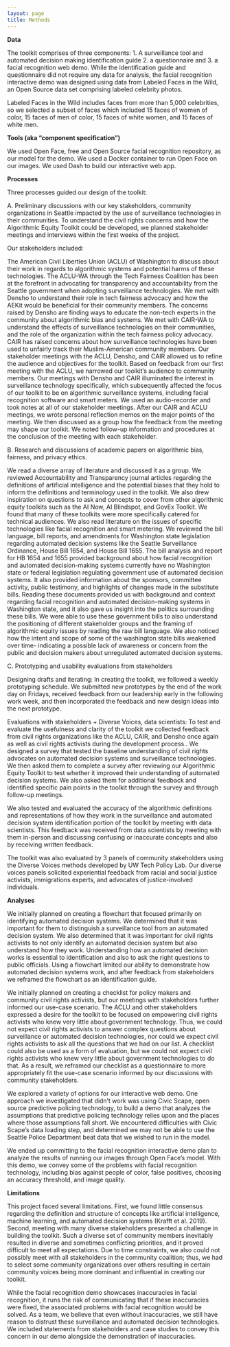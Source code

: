 ```yaml
---
layout: page
title: Methods
---
```


**Data**

The toolkit comprises of three components: 1. A surveillance tool and automated decision making identification guide 2. a questionnaire and 3. a facial recognition web demo. While the identification guide and questionnaire did not require any data for analysis, the facial recognition interactive demo was designed using data from Labeled Faces in the Wild, an Open Source data set comprising labeled celebrity photos.

Labeled Faces in the Wild includes faces from more than 5,000 celebrities, so we selected a subset of faces which included 15 faces of women of color, 15 faces of men of color, 15 faces of white women, and 15 faces of white men.


**Tools (aka “component specification”)**

We used Open Face, free and Open Source facial recognition repository, as our model for the demo. We used a Docker container to run Open Face on our images. We used Dash to build our interactive web app.

**Processes**

Three processes guided our design of the toolkit:

A. Preliminary discussions with our key stakeholders, community organizations in Seattle impacted by the use of surveillance technologies in their communities. To understand the civil rights concerns and how the Algorithmic Equity Toolkit could be developed, we planned stakeholder meetings and interviews within the first weeks of the project.

Our stakeholders included:

The American Civil Liberties Union (ACLU) of Washington to discuss about their work in regards to algorithmic systems and potential harms of these technologies. The ACLU-WA through the Tech Fairness Coalition has been at the forefront in advocating for transparency and accountability from the Seattle government when adopting surveillance technologies.
We met with Densho to understand their role in tech fairness advocacy and how the AEKit would be beneficial for their community members. The concerns raised by Densho are finding ways to educate the non-tech experts in the community about algorithmic bias and systems.
We met with CAIR-WA to understand the effects of surveillance technologies on their communities, and the role of the organization within the tech fairness policy advocacy. CAIR has raised concerns about how surveillance technologies have been used to unfairly track their Muslim-American community members.
Our stakeholder meetings with the ACLU, Densho, and CAIR allowed us to refine the audience and objectives for the toolkit. Based on feedback from our first meeting with the ACLU, we narrowed our toolkit’s audience to community members. Our meetings with Densho and CAIR illuminated the interest in surveillance technology specifically, which subsequently affected the focus of our toolkit to be on algorithmic surveillance systems, including facial recognition software and smart meters. We used an audio-recorder and took notes at all of our stakeholder meetings. After our CAIR and ACLU meetings, we wrote personal reflection memos on the major points of the meeting. We then discussed as a group how the feedback from the meeting may shape our toolkit. We noted follow-up information and procedures at the conclusion of the meeting with each stakeholder.

B. Research and discussions of academic papers on algorithmic bias, fairness, and privacy ethics.

We read a diverse array of literature and discussed it as a group. We reviewed Accountability and Transparency journal articles regarding the definitions of artificial intelligence and the potential biases that they hold to inform the definitions and terminology used in the toolkit. We also drew inspiration on questions to ask and concepts to cover from other algorithmic equity toolkits such as the AI Now, AI Blindspot, and GovEx Toolkit. We found that many of these toolkits were more specifically catered for technical audiences. We also read literature on the issues  of specific technologies like facial recognition and smart metering.  We reviewed the bill language, bill reports, and amendments for Washington state legislation regarding automated decision systems like the Seattle Surveillance Ordinance, House Bill 1654, and House Bill 1655. The bill analysis and report for HB 1654 and 1655 provided background about how facial recognition and automated decision-making systems currently have no Washington state or federal legislation regulating government use of automated decision systems. It also provided information about the sponsors, committee activity, public testimony, and highlights of changes made in the substitute bills. Reading these documents provided us with background and context regarding facial recognition and automated decision-making systems in Washington state, and it also gave us insight into the politics surrounding these bills. We were able to use these government bills to also understand the positioning of different stakeholder groups and the framing of algorithmic equity issues by reading the raw bill language. We also noticed how the intent and scope of some of the washington state bills weakened over time- indicating a possible lack of awareness or concern from the public and decision makers about unregulated automated decision systems.

C. Prototyping and usability evaluations from stakeholders

Designing drafts and iterating:
In creating  the toolkit, we followed a weekly prototyping schedule. We submitted new prototypes by the end of the work day on Fridays, received feedback from our leadership early in the following work week, and then incorporated the feedback and new design ideas into the next prototype.

Evaluations with stakeholders + Diverse Voices, data scientists:
To test and evaluate the usefulness and clarity of the toolkit we collected feedback from civil rights organizations like the ACLU, CAIR, and Densho once again as well as civil rights activists during the development process.. We designed a survey that tested the baseline understanding of civil rights advocates on automated decision systems and surveillance technologies. We then asked them to complete a survey after reviewing our Algorithmic Equity Toolkit to test whether it improved their understanding of automated decision systems. We also asked them for additional feedback and identified specific pain points in the toolkit through the survey and through follow-up meetings.

We also tested and evaluated the accuracy of the algorithmic definitions and representations of how they work in the surveillance and automated decision system identification portion of the toolkit by meeting with data scientists. This feedback was received from data scientists by meeting with them in-person and discussing confusing or inaccurate concepts and also by receiving written feedback.

The toolkit was also evaluated by 3 panels of community stakeholders using
the Diverse Voices methods developed by UW Tech Policy Lab. Our diverse voices panels solicited experiential feedback from racial and social justice activists, immigrations experts, and advocates of justice-involved individuals.


**Analyses**

We initially planned on creating a flowchart that focused primarily on identifying automated decision systems. We determined that it was important for them to distinguish a surveillance tool from an automated decision system. We also determined that it was important for civil rights activists to not only identify an automated decision system but also understand how they work. Understanding how an automated decision works is essential to identification and also to ask the right questions to public officials. Using a  flowchart limited our ability to demonstrate how automated decision systems work, and after feedback from stakeholders we reframed the flowchart as an identification guide.

We initially planned on creating a checklist for policy makers and community civil rights activists, but our meetings with stakeholders further informed our use-case scenario. The ACLU and other stakeholders expressed a desire for the toolkit to be focused on empowering civil rights activists who knew very little about government technology. Thus, we could not expect civil rights activists to answer complex questions about surveillance or automated decision technologies, nor could we expect civil rights activists to ask all the questions that we had on our list. A checklist could also be used as a form of evaluation, but we could not expect civil rights activists who knew very little about government technologies to do that. As a result, we reframed our checklist as a questionnaire to more appropriately fit the use-case scenario informed by our discussions with community stakeholders.

We explored a variety of options for our interactive web demo. One approach we investigated that didn’t work was using Civic Scape, open source predictive policing technology, to build a demo that analyzes the assumptions that predictive policing technology relies upon and the places where those assumptions fall short. We encountered difficulties with Civic Scape’s data loading step, and determined we may not be able to use the Seattle Police Department beat data that we wished to run in the model.

We ended up committing to the facial recognition interactive demo plan to analyze the results of running our images through Open Face’s model. With this demo, we convey some of the problems with facial recognition technology, including bias against people of color, false positives, choosing an accuracy threshold, and image quality.


**Limitations**

This project faced several limitations. First, we found little consensus regarding the definition and structure of concepts like artificial intelligence, machine learning, and automated decision systems (Krafft et al. 2019). Second, meeting with many diverse stakeholders presented a challenge in building the toolkit. Such a diverse set of community members inevitably resulted in diverse and sometimes conflicting priorities, and it proved difficult to meet all expectations. Due to time constraints, we also could not possibly meet with all stakeholders in the community coalition; thus, we had to select some community organizations over others resulting in certain community voices being more dominant and influential in creating our toolkit.

While the facial recognition demo showcases inaccuracies in facial recognition, it runs the risk of communicating that if these inaccuracies were fixed, the associated problems with facial recognition would be solved. As a team, we believe that even without inaccuracies, we still have reason to distrust these surveillance and automated decision technologies. We included statements from stakeholders and case studies to convey this concern in our demo alongside the demonstration of inaccuracies.

